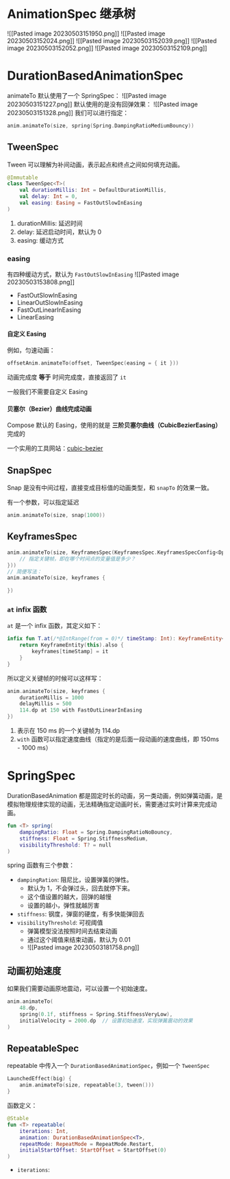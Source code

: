 # AnimationSpec 继承树
![[Pasted image 20230503151950.png]]
![[Pasted image 20230503152024.png]]
![[Pasted image 20230503152039.png]]
![[Pasted image 20230503152052.png]]
![[Pasted image 20230503152109.png]]
# DurationBasedAnimationSpec


animateTo 默认使用了一个 SpringSpec：
![[Pasted image 20230503151227.png]]
默认使用的是没有回弹效果：
![[Pasted image 20230503151328.png]]
我们可以进行指定：

```kotlin
anim.animateTo(size, spring(Spring.DampingRatioMediumBouncy))
```

## TweenSpec

Tween 可以理解为补间动画，表示起点和终点之间如何填充动画。

```kotlin
@Immutable  
class TweenSpec<T>(  
    val durationMillis: Int = DefaultDurationMillis,  
    val delay: Int = 0,  
    val easing: Easing = FastOutSlowInEasing  
)
```

1. durationMillis: 延迟时间
2. delay: 延迟启动时间，默认为 0
3. easing: 缓动方式

### easing

有四种缓动方式，默认为 `FastOutSlowInEasing`
![[Pasted image 20230503153808.png]]
- FastOutSlowInEasing
- LinearOutSlowInEasing
- FastOutLinearInEasing
- LinearEasing

#### 自定义 Easing

例如，匀速动画：

```kotlin
offsetAnim.animateTo(offset, TweenSpec(easing = { it }))
```

动画完成度 **等于** 时间完成度，直接返回了 `it`

一般我们不需要自定义 Easing

#### 贝塞尔（Bezier）曲线完成动画

Compose 默认的 Easing，使用的就是 **三阶贝塞尔曲线（CubicBezierEasing）** 完成的

一个实用的工具网站：[cubic-bezier](https://cubic-bezier.com/#.17,.67,.83,.67)

## SnapSpec

Snap 是没有中间过程，直接变成目标值的动画类型，和 `snapTo` 的效果一致。

有一个参数，可以指定延迟

```kotlin
anim.animateTo(size, snap(1000))
```

## KeyframesSpec


```kotlin
anim.animateTo(size, KeyframesSpec(KeyframesSpec.KeyframesSpecConfig<Dp>().apply {  
    // 指定关键帧，即在哪个时间点的变量值是多少？  
}))
// 简便写法：  
anim.animateTo(size, keyframes {  
  
})
```

### `at` infix 函数

`at` 是一个 infix 函数，其定义如下：

```kotlin
infix fun T.at(/*@IntRange(from = 0)*/ timeStamp: Int): KeyframeEntity<T> {  
    return KeyframeEntity(this).also {  
        keyframes[timeStamp] = it  
    }  
}
```

所以定义关键帧的时候可以这样写：

```kotlin  
anim.animateTo(size, keyframes {  
    durationMillis = 1000  
    delayMillis = 500  
    114.dp at 150 with FastOutLinearInEasing  
})
```

1. 表示在 150 ms 的一个关键帧为 114.dp
2. `with` 函数可以指定速度曲线（指定的是后面一段动画的速度曲线，即 150ms - 1000 ms）

# SpringSpec

DurationBasedAnimation 都是固定时长的动画，另一类动画，例如弹簧动画，是模拟物理规律实现的动画，无法精确指定动画时长，需要通过实时计算来完成动画。

```kotlin
fun <T> spring(  
    dampingRatio: Float = Spring.DampingRatioNoBouncy,  
    stiffness: Float = Spring.StiffnessMedium,  
    visibilityThreshold: T? = null  
)
```

spring 函数有三个参数：

- `dampingRation`: 阻尼比，设置弹簧的弹性。
	- 默认为 1，不会弹过头，回去就停下来。
	- 这个值设置的越大，回弹的越慢
	- 设置的越小，弹性就越厉害
- `stiffness`: 钢度，弹窗的硬度，有多快能弹回去
- `visibilityThreshold`: 可视阈值
	- 弹簧模型没法按照时间去结束动画
	- 通过这个阈值来结束动画，默认为 0.01
	- ![[Pasted image 20230503181758.png]]

## 动画初始速度

如果我们需要动画原地震动，可以设置一个初始速度。

```kotlin
anim.animateTo(  
    48.dp,  
    spring(0.1f, stiffness = Spring.StiffnessVeryLow),  
    initialVelocity = 2000.dp  // 设置初始速度，实现弹簧震动的效果
)
```

## RepeatableSpec

repeatable 中传入一个 `DurationBasedAnimationSpec`，例如一个 `TweenSpec`

```kotlin
LaunchedEffect(big) {  
    anim.animateTo(size, repeatable(3, tween()))  
}
```

函数定义：

```kotlin
@Stable  
fun <T> repeatable(  
    iterations: Int,  
    animation: DurationBasedAnimationSpec<T>,  
    repeatMode: RepeatMode = RepeatMode.Restart,  
    initialStartOffset: StartOffset = StartOffset(0)  
)
```

- `iterations`: 